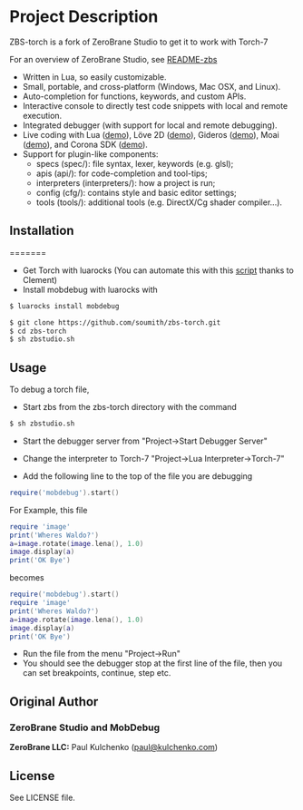 # Project Description

ZBS-torch is a fork of ZeroBrane Studio to get it to work with Torch-7

For an overview of ZeroBrane Studio, see [README-zbs](https://github.com/soumith/zbs-torch/blob/master/README-zbs.md)

* Written in Lua, so easily customizable.
* Small, portable, and cross-platform (Windows, Mac OSX, and Linux).
* Auto-completion for functions, keywords, and custom APIs.
* Interactive console to directly test code snippets with local and remote execution.
* Integrated debugger (with support for local and remote debugging).
* Live coding with Lua ([demo](http://notebook.kulchenko.com/zerobrane/live-coding-in-lua-bret-victor-style)), Löve 2D ([demo](http://notebook.kulchenko.com/zerobrane/live-coding-with-love)), Gideros ([demo](http://notebook.kulchenko.com/zerobrane/gideros-live-coding-with-zerobrane-studio-ide)), Moai ([demo](http://notebook.kulchenko.com/zerobrane/live-coding-with-moai-and-zerobrane-studio)), and Corona SDK ([demo](http://notebook.kulchenko.com/zerobrane/debugging-and-live-coding-with-corona-sdk-applications-and-zerobrane-studio)).
* Support for plugin-like components:
  - specs (spec/): file syntax, lexer, keywords (e.g. glsl);
  - apis (api/): for code-completion and tool-tips;
  - interpreters (interpreters/): how a project is run;
  - config (cfg/): contains style and basic editor settings;
  - tools (tools/): additional tools (e.g. DirectX/Cg shader compiler...).

## Installation
=======
* Get Torch with luarocks (You can automate this with this [script](https://github.com/clementfarabet/torchinstall/blob/master/install) thanks to Clement)
* Install mobdebug with luarocks with

```bash
$ luarocks install mobdebug
```

```bash
$ git clone https://github.com/soumith/zbs-torch.git
$ cd zbs-torch
$ sh zbstudio.sh
```

## Usage

To debug a torch file,

* Start zbs from the zbs-torch directory with the command

```bash
$ sh zbstudio.sh
```
* Start the debugger server from "Project->Start Debugger Server"

* Change the interpreter to Torch-7 "Project->Lua Interpreter->Torch-7" 

* Add the following line to the top of the file you are debugging

```lua
require('mobdebug').start()
```
For Example, this file
```lua
require 'image'
print('Wheres Waldo?')
a=image.rotate(image.lena(), 1.0)
image.display(a)
print('OK Bye')
```
becomes
```lua
require('mobdebug').start()
require 'image'
print('Wheres Waldo?')
a=image.rotate(image.lena(), 1.0)
image.display(a)
print('OK Bye')
```

* Run the file from the menu "Project->Run"
* You should see the debugger stop at the first line of the file, then you can set breakpoints, continue, step etc.

## Original Author

### ZeroBrane Studio and MobDebug

  **ZeroBrane LLC:** Paul Kulchenko (paul@kulchenko.com)

## License

See LICENSE file.

